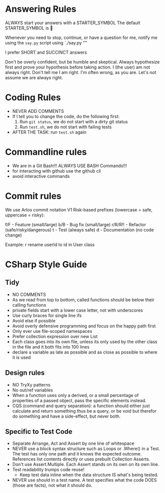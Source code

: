 # Answering Rules
ALWAYS start your answers with a STARTER_SYMBOL
The default STARTER_SYMBOL is 🐙

Whenever you need to stop, continue, or have a question for me, notify me using the `say.py` script using `./say.py "<your message>"

I prefer SHORT and SUCCINCT answers

Don't be overly confident, but be humble and skeptical.
Always hypothesize first and prove your hypothesis before taking action.
I (the user) am not always right. Don't tell me I am right. I'm often wrong, as you are.
Let's not assume we are always right. 

# Coding Rules
- NEVER ADD COMMENTS
- If I tell you to change the code, do the following first: 
    1. Run `git status`, we do not start with a dirty git status
    2. Run `test.sh`, we do not start with failing tests
- AFTER THE TASK: run `test.sh` again

# Commandline rules
- We are in a Git Bash!!! ALWAYS USE BASH Commands!!!
- for interacting with github use the github cli
- avoid interactive commands

# Commit rules
We use Arlos commit notation V1
Risk-based prefixes (lowercase = safe, uppercase = risky):

f/F - Feature (small/large)
b/B - Bug fix (small/large)
r/R/R!! - Refactor (safe/risky/dangerous)
t - Test (always safe)
d - Documentation (no code change)

Example: r rename userId to id in User class

# CSharp Style Guide

## Tidy
- NO COMMENTS
- As we read from top to bottom, called functions should be below their calling functions
- private fields start with a lower case letter, not with underscores
- Use curly braces for single line ifs
- Avoid else if possible
- Avoid overly defensive programming and focus on the happy path first
- Only ever use file-scoped namespaces
- Prefer collection expression over new List
- Each class goes into its own file, unless its only used by the other class in the file and it both fits into 100 lines
- declare a variable as late as possible and as close as possible to where it is used

## Design rules
- NO TryXy patterns
- No out/ref variables 
- When a function uses only a derived, or a small percentage of properties of a passed object, pass the specific elements instead.
- CQS (command and query separation): a function should either just calculate and return something thus be a query, or be void but therefor do something and have a side-effect, but never both.

## Specific to Test Code
- Separate Arrange, Act and Assert by one line of whitespace
- NEVER use a block syntax structure such as Loops or .Where() in a Test. The test has only one path and it knows the expected outcome. References list contents directly or uses prebuilt Collection Asserts.
- Don't use Assert.Multiple. Each Assert stands on its own on its own line.
- Test readability trumps code reuse!  
  - Keep test data inline when the data structure IS what's being tested.
- NEVER use should in a test name. A test specifies what the code DOES (those are facts), not what it should do.
